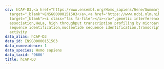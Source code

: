 ```yaml
---
csv: hCAP-D3,<a href="https://www.ensembl.org/Homo_sapiens/Gene/Summary?db=core;g=ENSG00000151503"
  target="_blank">ENSG00000151503</a>,<a href="https://www.ncbi.nlm.nih.gov/pubmed/17216044"
  target="_blank"><i class="fas fa-file"></i></a>",genetic interference,functional
  association,HeLa, high throughput transcription profiling by microarray,nucleotide
  sequence identification,nucleotide sequence identification,transcriptional regulation,down-regulates
  activity
data_alias: hCAP-D3
data_id: ENSG00000151503
data_numevidence: 1
data_species: Homo sapiens
data_taxid: '9606'
title: hCAP-D3
---
```

